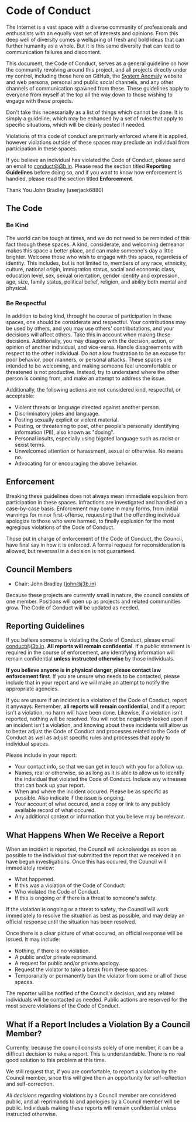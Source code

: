 # Code of Conduct

The Internet is a vast space with a diverse community of professionals and enthusaists with an equally vast set of interests and opinions. From this deep well of diversity comes a wellspring of fresh and bold ideas that can further humanity as a whole. But it is this same diversity that can lead to communication failures and discontent.

This document, the Code of Conduct, serves as a general guideline on how the community revolving around this project, and all projects directly under my control, including those here on GitHub, the [System Anomaly](https://systemanomaly.com) website and web persona, personal and public social channels, and any other channels of communication spawned from these. These guidelines apply to everyone from myself at the top all the way down to those wishing to engage with these projects.

Don't take this necessarially as a list of things which cannot be done. It is simply a guideline, which may be enhanced by a set of rules that apply to specific situations, which will be clearly posted if needed.

Violations of this code of conduct are primarly enforced where it is applied, however violations outside of these spaces may preclude an individual from participation in these spaces.

If you believe an individual has violated the Code of Conduct, please send an email to conduct@j3b.in. Please read the section titled **Reporting Guidelines** before doing so, and if you want to know how enforcement is handled, please read the section titled **Enforcement**.

Thank You
John Bradley
(userjack6880)

## The Code

### Be Kind
The world can be tough at times, and we do not need to be reminded of this fact through these spaces. A kind, considerate, and welcoming demeanor makes this space a better place, and can make someone's day a little brighter. Welcome those who wish to engage with this space, regardless of identity. This includes, but is not limited to, members of any race, ethnicity, culture, national origin, immigration status, social and economic class, education level, sex, sexual orientation, gender identity and expression, age, size, family status, political belief, religion, and ability both mental and physical.

### Be Respectful
In addition to being kind, throught he course of participation in these spaces, one should be considerate and respectful. Your contributions may be used by others, and you may use others' contributations, and your decisions will affect others. Take this in account when making these decisions. Additionally, you may disagree with the decision, action, or opinion of another individual, and vice-versa. Handle disagreements with respect to the other individual. Do not allow frustration to be an excuse for poor behavior, poor manners, or personal attacks. These spaces are intended to be welcoming, and making someone feel uncomfortable or threatened is not productive. Instead, try to understand where the other person is coming from, and make an attempt to address the issue.

Additionally, the following actions are not considered kind, respectful, or acceptable:
- Violent threats or language directed against another person.
- Discriminatory jokes and language.
- Posting sexually explicit or violent material.
- Posting, or threatening to post, other people's personally identifying information (PII), also known as "doxing".
- Personal insults, especially using bigoted language such as racist or sexist terms.
- Unwelcomed attention or harassment, sexual or otherwise. No means no.
- Advocating for or encouraging the above behavior.

## Enforcement
Breaking these guidelines does not always mean immediate expulsion from participation in these spaces. Infractions are investigated and handled on a case-by-case basis. Enforcement may come in many forms, from initial warnings for minor first-offense, requesting that the offending individual apologize to those who were harmed, to finally explusion for the most egregious violations of the Code of Conduct.

Those put in charge of enforcement of the Code of Conduct, the Council, have final say in how it is enforced. A formal request for reconsideration is allowed, but reversasl in a decision is not guaranteed.

## Council Members
- Chair: John Bradley (john@j3b.in)

Because these projects are currently small in nature, the council consists of one member. Positions will open up as projects and related communities grow. The Code of Conduct will be updated as needed.

## Reporting Guidelines
If you believe someone is violating the Code of Conduct, please email conduct@j3b.in. **All reports will remain confidential**. If a public statement is required in the course of enforcement, any identifying information will remain confidential **unless instructed otherwise** by those individuals.

**If you believe anyone is in physical danger, please contact law enforcement first**. If you are unsure who needs to be contacted, please include that in your report and we will make an attempt to notify the appropriate agencies.

If you are unsure if an incident is a violation of the Code of Conduct, report it anyways. Remember, **all reports will remain confidential**, and if a report isn't a violation, no harm will have been done. Likewise, if a violation isn't reported, nothing will be resolved. You will not be negatively looked upon if an incident isn't a violation, and knowing about these incidents will allow us to better adjust the Code of Conduct and processes related to the Code of Conduct as well as adjust specific rules and processes that apply to individual spaces.

Please include in your report:
- Your contact info, so that we can get in touch with you for a follow up.
- Names, real or otherwise, so as long as it is able to allow us to identify the individual that violated the Code of Conduct. Include any witnesses that can back up your report.
- When and where the incident occured. Please be as specific as possible. Also indicate if the issue is ongoing.
- Your account of what occured, and a copy or link to any publicly available record of what occured.
- Any additional context or information that you believe may be relevant.

## What Happens When We Receive a Report
When an incident is reported, the Council will acknolwedge as soon as possible to the individual that submitted the report that we received it an have begun investigations. Once this has occured, the Council will immediately review:
- What happened.
- If this was a violation of the Code of Conduct.
- Who violated the Code of Conduct.
- If this is ongoing or if there is a threat to someone's safety.

If the violation is ongoing or a threat to safety, the Council will work immediately to resolve the situation as best as possible, and may delay an official response until the situation has been resolved.

Once there is a clear picture of what occured, an official response will be issued. It may include:
- Nothing, if there is no violation.
- A public and/or private reprimand.
- A request for public and/or private apology.
- Request the violator to take a break from these spaces.
- Temporarially or permanently ban the violator from some or all of these spaces.

The reporter will be notified of the Council's decision, and any related individuals will be contacted as needed. Public actions are reserved for the most severe violations of the Code of Conduct.

## What If a Report Includes a Violation By a Council Member?
Currently, because the council consists solely of one member, it can be a difficult decision to make a report. This is understandable. There is no real good solution to this problem at this time.

We still request that, if you are comfortable, to report a violation by the Council member, since this will give them an opportunity for self-reflection and self-correction.

*All decisions* regarding violations by a Council member are considered public, and all reprimands to and apologies by a Council member will be public. Individuals making these reports will remain confidential unless instructed otherwise.

